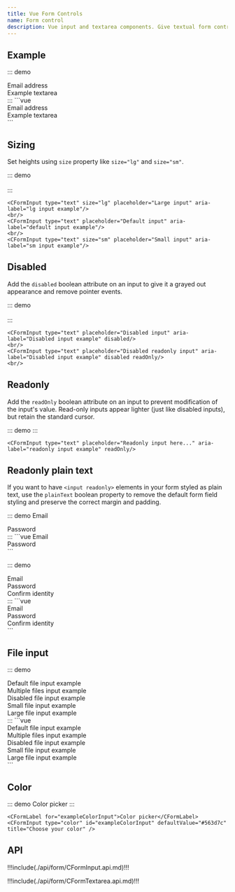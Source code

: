 ```yaml
---
title: Vue Form Controls
name: Form control
description: Vue input and textarea components. Give textual form controls like `<input>`s and `<textarea>`s an upgrade with custom styles, sizing, focus states, and more.
---
```


## Example

::: demo
<CForm>
  <div class="mb-3">
    <CFormLabel for="exampleFormControlInput1">Email address</CFormLabel>
    <CFormInput type="email" id="exampleFormControlInput1" placeholder="name@example.com"/>
  </div>
  <div class="mb-3">
    <CFormLabel for="exampleFormControlTextarea1">Example textarea</CFormLabel>
    <CFormTextarea id="exampleFormControlTextarea1" rows="3"></CFormTextarea>
  </div>
</CForm>
:::
```vue
<CForm>
  <div class="mb-3">
    <CFormLabel for="exampleFormControlInput1">Email address</CFormLabel>
    <CFormInput type="email" id="exampleFormControlInput1" placeholder="name@example.com"/>
  </div>
  <div class="mb-3">
    <CFormLabel for="exampleFormControlTextarea1">Example textarea</CFormLabel>
    <CFormTextarea id="exampleFormControlTextarea1" rows="3"></CFormTextarea>
  </div>
</CForm>
```

## Sizing

Set heights using `size` property like `size="lg"` and `size="sm"`.

::: demo
<CFormInput type="text" size="lg" placeholder="Large input" aria-label="lg input example"/>
<br/>
<CFormInput type="text" placeholder="Default input" aria-label="default input example"/>
<br/>
<CFormInput type="text" size="sm" placeholder="Small input" aria-label="sm input example"/>
:::
```vue
<CFormInput type="text" size="lg" placeholder="Large input" aria-label="lg input example"/>
<br/>
<CFormInput type="text" placeholder="Default input" aria-label="default input example"/>
<br/>
<CFormInput type="text" size="sm" placeholder="Small input" aria-label="sm input example"/>
```

## Disabled

Add the `disabled` boolean attribute on an input to give it a grayed out appearance and remove pointer events.

::: demo
<CFormInput type="text" placeholder="Disabled input" aria-label="Disabled input example" disabled/>
<br/>
<CFormInput type="text" placeholder="Disabled readonly input" aria-label="Disabled input example" disabled readOnly/>
<br/>
:::
```vue
<CFormInput type="text" placeholder="Disabled input" aria-label="Disabled input example" disabled/>
<br/>
<CFormInput type="text" placeholder="Disabled readonly input" aria-label="Disabled input example" disabled readOnly/>
<br/>
```

## Readonly

Add the `readOnly` boolean attribute on an input to prevent modification of the input's value. Read-only inputs appear lighter (just like disabled inputs), but retain the standard cursor.

::: demo
<CFormInput type="text" placeholder="Readonly input here..." aria-label="readonly input example" readOnly/>
:::
```vue
<CFormInput type="text" placeholder="Readonly input here..." aria-label="readonly input example" readOnly/>
```

## Readonly plain text

If you want to have `<input readonly>` elements in your form styled as plain text, use the `plainText` boolean property to remove the default form field styling and preserve the correct margin and padding.

::: demo
<CRow class="mb-3">
  <CFormLabel for="staticEmail" class="col-sm-2 col-form-label">Email</CFormLabel>
  <div class="col-sm-10">
    <CFormInput type="text" id="staticEmail" defaultValue="email@example.com" readOnly plainText/>
  </div>
</CRow>
<CRow class="mb-3">
  <CFormLabel for="inputPassword" class="col-sm-2 col-form-label">Password</CFormLabel>
  <div class="col-sm-10">
    <CFormInput type="password" id="inputPassword"/>
  </div>
</CRow>
:::
```vue
<CRow class="mb-3">
  <CFormLabel for="staticEmail" class="col-sm-2 col-form-label">Email</CFormLabel>
  <div class="col-sm-10">
    <CFormInput type="text" id="staticEmail" defaultValue="email@example.com" readOnly plainText/>
  </div>
</CRow>
<CRow class="mb-3">
  <CFormLabel for="inputPassword" class="col-sm-2 col-form-label">Password</CFormLabel>
  <div class="col-sm-10">
    <CFormInput type="password" id="inputPassword"/>
  </div>
</CRow>
```

::: demo
<CForm class="row g-3">
  <div class="col-auto">
    <CFormLabel for="staticEmail2" class="visually-hidden">Email</CFormLabel>
    <CFormInput type="text" id="staticEmail2" defaultValue="email@example.com" readOnly plainText/>
  </div>
  <div class="col-auto">
    <CFormLabel for="inputPassword2" class="visually-hidden">Password</CFormLabel>
    <CFormInput type="password" id="inputPassword2" placeholder="Password"/>
  </div>
  <div class="col-auto">
    <CButton type="submit" class="mb-3">Confirm identity</CButton>
  </div>
</CForm>
:::
```vue
<CForm class="row g-3">
  <div class="col-auto">
    <CFormLabel for="staticEmail2" class="visually-hidden">Email</CFormLabel>
    <CFormInput type="text" id="staticEmail2" defaultValue="email@example.com" readOnly plainText/>
  </div>
  <div class="col-auto">
    <CFormLabel for="inputPassword2" class="visually-hidden">Password</CFormLabel>
    <CFormInput type="password" id="inputPassword2" placeholder="Password"/>
  </div>
  <div class="col-auto">
    <CButton type="submit" class="mb-3">Confirm identity</CButton>
  </div>
</CForm>
```

## File input

::: demo
<div class="mb-3">
  <CFormLabel for="formFile">Default file input example</CFormLabel>
  <CFormInput type="file" id="formFile"/>
</div>
<div class="mb-3">
  <CFormLabel for="formFileMultiple">Multiple files input example</CFormLabel>
  <CFormInput type="file" id="formFileMultiple" multiple/>
</div>
<div class="mb-3">
  <CFormLabel for="formFileDisabled">Disabled file input example</CFormLabel>
  <CFormInput type="file" id="formFileDisabled" disabled/>
</div>
<div class="mb-3">
  <CFormLabel for="formFileSm">Small file input example</CFormLabel>
  <CFormInput type="file" size="sm" id="formFileSm"/>
</div>
<div>
  <CFormLabel for="formFileLg">Large file input example</CFormLabel>
  <CFormInput type="file" size="lg" id="formFileLg"/>
</div>
:::
```vue
<div class="mb-3">
  <CFormLabel for="formFile">Default file input example</CFormLabel>
  <CFormInput type="file" id="formFile"/>
</div>
<div class="mb-3">
  <CFormLabel for="formFileMultiple">Multiple files input example</CFormLabel>
  <CFormInput type="file" id="formFileMultiple" multiple/>
</div>
<div class="mb-3">
  <CFormLabel for="formFileDisabled">Disabled file input example</CFormLabel>
  <CFormInput type="file" id="formFileDisabled" disabled/>
</div>
<div class="mb-3">
  <CFormLabel for="formFileSm">Small file input example</CFormLabel>
  <CFormInput type="file" size="sm" id="formFileSm"/>
</div>
<div>
  <CFormLabel for="formFileLg">Large file input example</CFormLabel>
  <CFormInput type="file" size="lg" id="formFileLg"/>
</div>
```

## Color

::: demo
<CFormLabel for="exampleColorInput">Color picker</CFormLabel>
<CFormInput type="color" id="exampleColorInput" defaultValue="#563d7c" title="Choose your color" />
:::
```vue
<CFormLabel for="exampleColorInput">Color picker</CFormLabel>
<CFormInput type="color" id="exampleColorInput" defaultValue="#563d7c" title="Choose your color" />
```

## API

!!!include(./api/form/CFormInput.api.md)!!!

!!!include(./api/form/CFormTextarea.api.md)!!!